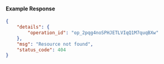 <!-- Code generated for API Clients. DO NOT EDIT. -->

#### Example Response

```json
{
	"details": {
		"operation_id": "op_2pqg4noSPHJETLVIqQ1M7quqBXw"
	},
	"msg": "Resource not found",
	"status_code": 404
}
```
